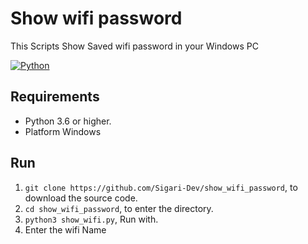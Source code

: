 # Show wifi password
This Scripts Show Saved wifi password in your Windows PC

[![Python](http://forthebadge.com/images/badges/made-with-python.svg)](https://python.org)

## Requirements
- Python 3.6 or higher.
- Platform Windows

## Run
1. `git clone https://github.com/Sigari-Dev/show_wifi_password`, to download the source code.
2. `cd show_wifi_password`, to enter the directory.
3. `python3 show_wifi.py`, Run with.
4. Enter the wifi Name
